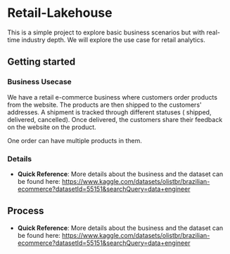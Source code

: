 # Retail-Lakehouse

This is a simple project to explore basic business scenarios but with real-time industry depth.
We will explore the use case for retail analytics.


## Getting started

### Business Usecase

We have a retail e-commerce business where customers order products from the website.
The products are then shipped to the customers' addresses. A shipment is tracked through different statuses ( shipped, delivered, cancelled). Once delivered, the customers share their feedback on the website on the product.

One order can have multiple products in them. 

### Details

- **Quick Reference**: More details about the business and the dataset can be found here: https://www.kaggle.com/datasets/olistbr/brazilian-ecommerce?datasetId=55151&searchQuery=data+engineer


## Process
- **Quick Reference**: More details about the business and the dataset can be found here: https://www.kaggle.com/datasets/olistbr/brazilian-ecommerce?datasetId=55151&searchQuery=data+engineer

